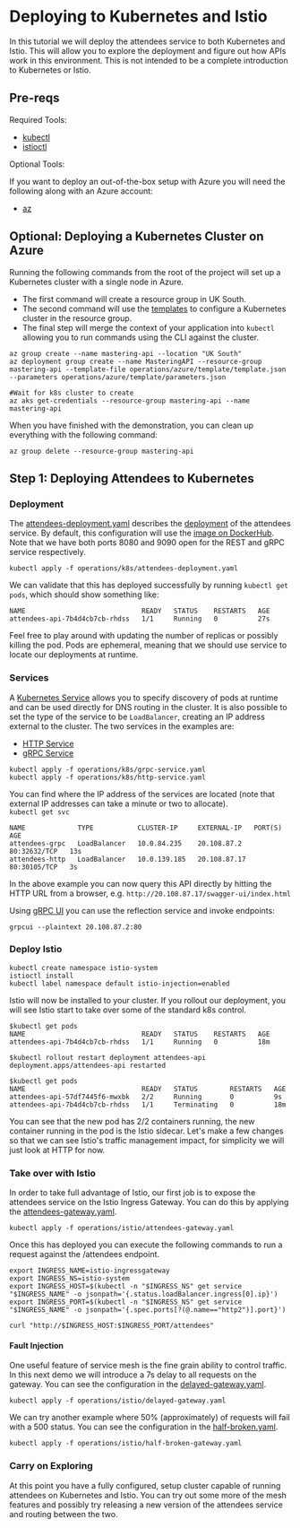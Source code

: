 # Deploying to Kubernetes and Istio

In this tutorial we will deploy the attendees service to both Kubernetes and Istio.
This will allow you to explore the deployment and figure out how APIs work in this environment.
This is not intended to be a complete introduction to Kubernetes or Istio.

## Pre-reqs

Required Tools:   

- [kubectl](https://kubernetes.io/docs/tasks/tools/#kubectl)
- [istioctl](https://istio.io/latest/docs/setup/getting-started/#download)

Optional Tools: 

If you want to deploy an out-of-the-box setup with Azure you will need the following along with an Azure account: 

- [az](https://docs.microsoft.com/en-us/cli/azure/)

## Optional: Deploying a Kubernetes Cluster on Azure

Running the following commands from the root of the project will set up a Kubernetes cluster with a single node in Azure.
* The first command will create a resource group in UK South.
* The second command will use the [templates](/operations/azure/template) to configure a Kubernetes cluster in the resource group.
* The final step will merge the context of your application into `kubectl` allowing you to run commands using the CLI against the cluster.

```
az group create --name mastering-api --location "UK South"
az deployment group create --name MasteringAPI --resource-group mastering-api --template-file operations/azure/template/template.json --parameters operations/azure/template/parameters.json

#Wait for k8s cluster to create
az aks get-credentials --resource-group mastering-api --name mastering-api
```

When you have finished with the demonstration, you can clean up everything with the following command:    

`az group delete --resource-group mastering-api`

## Step 1: Deploying Attendees to Kubernetes

### Deployment

The [attendees-deployment.yaml](/operations/k8s/attendees-deployment.yaml) describes the [deployment](https://kubernetes.io/docs/concepts/workloads/controllers/deployment/) of the attendees service.
By default, this configuration will use the [image on DockerHub](https://hub.docker.com/repository/docker/masteringapi/attendees).
Note that we have both ports 8080 and 9090 open for the REST and gRPC service respectively.   

`kubectl apply -f operations/k8s/attendees-deployment.yaml`   

We can validate that this has deployed successfully by running `kubectl get pods`, which should show something like:

```
NAME                             READY   STATUS    RESTARTS   AGE
attendees-api-7b4d4cb7cb-rhdss   1/1     Running   0          27s
```

Feel free to play around with updating the number of replicas or possibly killing the pod.
Pods are ephemeral, meaning that we should use service to locate our deployments at runtime.

### Services

A [Kubernetes Service](https://kubernetes.io/docs/concepts/services-networking/service/) allows you to specify discovery of pods at runtime and can be used directly for DNS routing in the cluster.
It is also possible to set the type of the service to be `LoadBalancer`, creating an IP address external to the cluster.
The two services in the examples are:

- [HTTP Service](/operations/k8s/http-service.yaml)
- [gRPC Service](/operations/k8s/grpc-service.yaml)

```
kubectl apply -f operations/k8s/grpc-service.yaml 
kubectl apply -f operations/k8s/http-service.yaml 
```

You can find where the IP address of the services are located (note that external IP addresses can take a minute or two to allocate).   
`kubectl get svc`

```
NAME             TYPE           CLUSTER-IP     EXTERNAL-IP   PORT(S)        AGE
attendees-grpc   LoadBalancer   10.0.84.235    20.108.87.2   80:32632/TCP   13s
attendees-http   LoadBalancer   10.0.139.185   20.108.87.17  80:30105/TCP   3s
```

In the above example you can now query this API directly by hitting the HTTP URL from a browser, e.g. `http://20.108.87.17/swagger-ui/index.html`

Using [gRPC UI](https://github.com/fullstorydev/grpcui) you can use the reflection service and invoke endpoints:

```
grpcui --plaintext 20.108.87.2:80
```

### Deploy Istio

```shell
kubectl create namespace istio-system
istioctl install
kubectl label namespace default istio-injection=enabled
```

Istio will now be installed to your cluster.
If you rollout our deployment, you will see Istio start to take over some of the standard k8s control.

```
$kubectl get pods
NAME                             READY   STATUS    RESTARTS   AGE
attendees-api-7b4d4cb7cb-rhdss   1/1     Running   0          18m

$kubectl rollout restart deployment attendees-api 
deployment.apps/attendees-api restarted

$kubectl get pods
NAME                             READY   STATUS        RESTARTS   AGE
attendees-api-57df7445f6-mwxbk   2/2     Running       0          9s
attendees-api-7b4d4cb7cb-rhdss   1/1     Terminating   0          18m
```

You can see that the new pod has 2/2 containers running, the new container running in the pod is the Istio sidecar.
Let's make a few changes so that we can see Istio's traffic management impact, for simplicity we will just look at HTTP for now.

### Take over with Istio

In order to take full advantage of Istio, our first job is to expose the attendees service on the Istio Ingress Gateway.
You can do this by applying the [attendees-gateway.yaml](/operations/istio/attendees-gateway.yaml).   

`kubectl apply -f operations/istio/attendees-gateway.yaml`

Once this has deployed you can execute the following commands to run a request against the /attendees endpoint.

```
export INGRESS_NAME=istio-ingressgateway  
export INGRESS_NS=istio-system
export INGRESS_HOST=$(kubectl -n "$INGRESS_NS" get service "$INGRESS_NAME" -o jsonpath='{.status.loadBalancer.ingress[0].ip}')
export INGRESS_PORT=$(kubectl -n "$INGRESS_NS" get service "$INGRESS_NAME" -o jsonpath='{.spec.ports[?(@.name=="http2")].port}')

curl "http://$INGRESS_HOST:$INGRESS_PORT/attendees"
```

#### Fault Injection

One useful feature of service mesh is the fine grain ability to control traffic. 
In this next demo we will introduce a 7s delay to all requests on the gateway.
You can see the configuration in the [delayed-gateway.yaml](/operations/istio/delayed-gateway.yaml).   

`kubectl apply -f operations/istio/delayed-gateway.yaml`   

We can try another example where 50% (approximately) of requests will fail with a 500 status.
You can see the configuration in the [half-broken.yaml](/operations/istio/half-broken-gateway.yaml).  

`kubectl apply -f operations/istio/half-broken-gateway.yaml`  

### Carry on Exploring

At this point you have a fully configured, setup cluster capable of running attendees on Kubernetes and Istio.
You can try out some more of the mesh features and possibly try releasing a new version of the attendees service and routing between the two.
